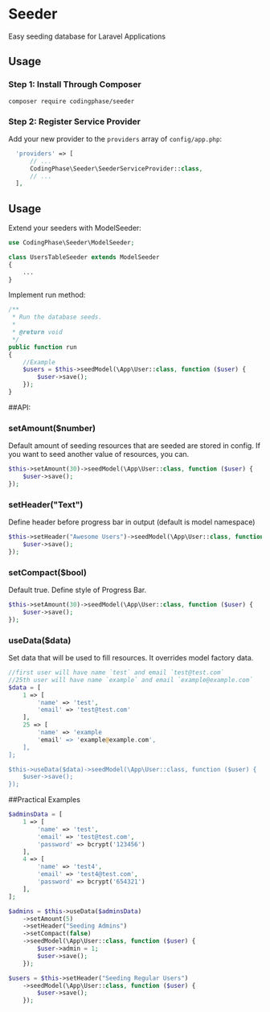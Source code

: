 # Seeder
Easy seeding database for Laravel Applications

## Usage

### Step 1: Install Through Composer

```
composer require codingphase/seeder
```

### Step 2: Register Service Provider
Add your new provider to the `providers` array of `config/app.php`:
```php
  'providers' => [
      // ...
      CodingPhase\Seeder\SeederServiceProvider::class,
      // ...
  ],
```

## Usage
Extend your seeders with ModelSeeder:
```php
use CodingPhase\Seeder\ModelSeeder;

class UsersTableSeeder extends ModelSeeder
{
    ...
}
```

Implement run method:
```php
/**
 * Run the database seeds.
 *
 * @return void
 */
public function run
{
    //Example
    $users = $this->seedModel(\App\User::class, function ($user) {
        $user->save();
    });
}
```

##API:
### setAmount($number)
Default amount of seeding resources that are seeded are stored in config. If you want to seed another value of resources, you can. 
```php
$this->setAmount(30)->seedModel(\App\User::class, function ($user) {
    $user->save();
});
```

### setHeader("Text")
Define header before progress bar in output (default is model namespace)
```php
$this->setHeader("Awesome Users")->seedModel(\App\User::class, function ($user) {
    $user->save();
});
```

### setCompact($bool)
Default true. Define style of Progress Bar.  
```php
$this->setAmount(30)->seedModel(\App\User::class, function ($user) {
    $user->save();
});
```

### useData($data)
Set data that will be used to fill resources. It overrides model factory data.
```php
//first user will have name `test` and email `test@test.com`
//25th user will have name `example` and email `example@example.com`
$data = [    
    1 => [
        'name' => 'test',
        'email' => 'test@test.com'
    ],    
    25 => [
        'name' => 'example
        'email' => 'example@example.com',
    ],
];

$this->useData($data)->seedModel(\App\User::class, function ($user) {
    $user->save();
});
```

##Practical Examples
```php
$adminsData = [
    1 => [
        'name' => 'test',
        'email' => 'test@test.com',
        'password' => bcrypt('123456')
    ],
    4 => [
        'name' => 'test4',
        'email' => 'test4@test.com',
        'password' => bcrypt('654321')
    ],
];

$admins = $this->useData($adminsData)
    ->setAmount(5)
    ->setHeader("Seeding Admins")
    ->setCompact(false)
    ->seedModel(\App\User::class, function ($user) {
        $user->admin = 1;
        $user->save();
    });

$users = $this->setHeader("Seeding Regular Users")
    ->seedModel(\App\User::class, function ($user) {
        $user->save();
    });
```


